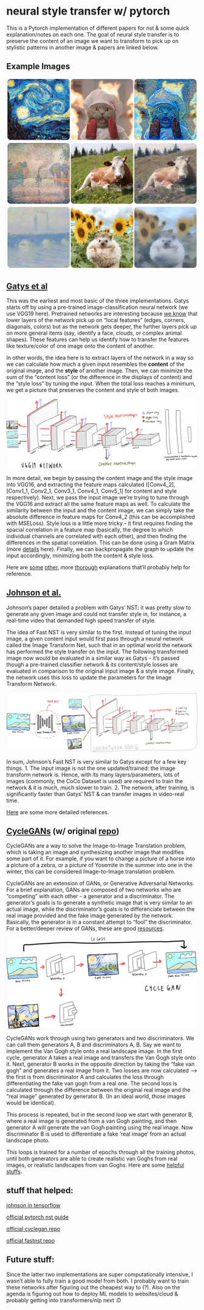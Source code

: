 # neural style transfer w/ pytorch

This is a Pytorch implementation of different papers for nst & some quick explanation/notes on each one. The goal of neural style transfer is to preserve the content of an image we want to transform to pick up on stylistic patterns in another image & papers are linked below. 

## Example Images 

![cat sample](images/cat.png)
![cow sample](images/cow.png)
![porcupine sample](images/porcupine.png)

## [Gatys et al](https://arxiv.org/abs/1508.06576)

This was the earliest and most basic of the three implementations. Gatys starts off by using a pre-trained image-classification neural network (we use VGG19 here). Pretrained networks are interesting because [we know](https://arxiv.org/abs/1311.2901) that lower layers of the network pick up on “local features” (edges, corners, diagonals, colors) but as the network gets deeper, the further layers pick up on more general items (say, identify a face, clouds, or complex animal shapes). These features can help us identify how to transfer the features like texture/color of one image onto the content of another. 

In other words, the idea here is to extract layers of the network in a way so we can calculate how much a given input resembles the **content** of the original image, and the **style** of another image. Then, we can minimize the sum of the “content loss” (or the difference in the displays of content) and the “style loss” by tuning the input. When the total loss reaches a minimum, we get a picture that preserves the content and style of both images. 

![img explanation](images/gatys.png)

In more detail, we begin by passing the content image and the style image into VGG16, and extracting the feature maps calculated ([Conv4_2], [Conv1_1, Conv2_1, Conv3_1, Conv4_1, Conv5_1] for content and style respectively). Next, we pass the input image we’re trying to tune through the VGG16 and extract all the same feature maps as well. To calculate the similarity between the input and the content image, we can simply take the absolute difference in feature maps for Conv4_2 (this can be accomplished with MSELoss). Style loss is a little more tricky - it first requires finding the spacial correlation in a feature map (basically, the degree to which individual channels are correlated with each other), and then finding the differences in the spatial correlation. This can be done using a Gram Matrix (more [details](https://towardsdatascience.com/neural-networks-intuitions-2-dot-product-gram-matrix-and-neural-style-transfer-5d39653e7916) here). Finally, we can backpropagate the graph to update the input accordingly, minimizing both the content & style loss. 

Here are [some](https://12ft.io/proxy?q=https://towardsdatascience.com/breaking-down-leon-gatys-neural-style-transfer-in-pytorch-faf9f0eb79db) [other](https://medium.com/geekculture/neural-image-style-transfer-515fe09f1c0c), more [thorough](https://www.youtube.com/watch?v=R39tWYYKNcI&ab_channel=DeepLearningAI) explanations that’ll probably help for reference.

## [Johnson et al.](https://arxiv.org/abs/1603.08155)

Johnson’s paper detailed a problem with Gatys’ NST: it was pretty slow to generate any given image and could not transfer style in, for instance, a real-time video that demanded high speed transfer of style. 

The idea of Fast NST is very similar to the first. Instead of tuning the input image, a given content input would first pass through a neural network called the Image Transform Net, such that in an optimal world the network has performed the style transfer on the input. The following transformed image now would be evaluated in a similar way as Gatys - it’s passed though a pre-trained classifier network & its content/style losses are evaluated in comparison to the original input image & a style image. Finally, the network uses this loss to update the parameters for the Image Transform Network. 

![img explanation](images/fastnst.png)

In sum, Johnson’s Fast NST is very similar to Gatys except for a few key things. 1. The input image is not the one updated/trained: the image transform network is. Hence, with its many layers/parameters, lots of images (commonly, the CoCo Dataset is used) are required to train the network & it is much, much slower to train. 2. The network, after training, is significantly faster than Gatys’ NST & can transfer images in video-real time. 

[Here](https://medium.com/red-buffer/johnson-et-al-style-transfer-in-tensorflow-2-0-57cfcba8af36) are some more detailed references. 

## [CycleGANs](https://arxiv.org/abs/1703.10593) (w/ original [repo](https://junyanz.github.io/CycleGAN/))

CycleGANs are a way to solve the Image-to-Image Translation problem, which is taking an image and synthesizing another image that modifies some part of it. For example, if you want to change a picture of a horse into a picture of a zebra, or a picture of Yosemite in the summer into one in the winter, this can be considered Image-to-Image translation problem. 

CycleGANs are an extension of GANs, or Generative Adversarial Networks. For a brief explanation, GANs are composed of two networks who are “competing” with each other - a generator and a discriminator. The generator’s goals is to generate a synthetic image that is very similar to an actual image, while the discriminator’s goals is to differenciate between the real image provided and the fake image generated by the network. Basically, the generator is in a constant attempt to “fool” the discriminator. For a better/deeper review of GANs, these are good [resources](https://jonathan-hui.medium.com/gan-gan-series-2d279f906e7b). 

![img explanation](images/cyclegan.png)

CycleGANs work through using two generators and two discriminators. We can call them generators A, B and discriminators A, B. Say we want to implement the Van Gogh style onto a real landscape image. In the first cycle, generator A takes a real image and transfers the Van Gogh style onto it. Next, generator B works in the opposite direction by taking the “fake van gogh” and generates a real image from it. Two losses are now calculated —> the first is from discriminator A and calculates the loss through differentiating the fake van gogh from a real one. The second loss is calculated through the difference between the original real image and the “real image” generated by generator B. (In an ideal world, those images would be identical). 

This process is repeated, but in the second loop we start with generator B, where a real image is generated from a van Gogh painting, and then generator A will generate the van Gogh painting using the real image. Now discriminator B is used to differentiate a fake ‘real image’ from an actual landscape photo. 

This loops is trained for a number of epochs through all the training photos, until both generators are able to create realistic van Goghs from real images, or realistic landscapes from van Goghs. Here are some [helpful](https://jonathan-hui.medium.com/gan-cyclegan-6a50e7600d7) [stuffs](https://medium.com/data-science-in-your-pocket/understanding-cyclegans-using-examples-codes-f5d6e1a47048).

## stuff that helped:

[johnson in tensorflow](https://medium.com/red-buffer/johnson-et-al-style-transfer-in-tensorflow-2-0-57cfcba8af36)

[official pytorch nst guide](https://pytorch.org/tutorials/advanced/neural_style_tutorial.html) 

[official cyclegan repo](https://junyanz.github.io/CycleGAN/) 

[official fastnst repo](https://github.com/jcjohnson/fast-neural-style) 

## Future stuff:

Since the latter two implementations are super computationally intensive, I wasn’t able to fully train a good model from both. I probably want to train these networks after figuring out the cheapest way to (?). Also on the agenda is figuring out how to deploy ML models to websites/cloud & probably getting into transformers/nlp next :D
